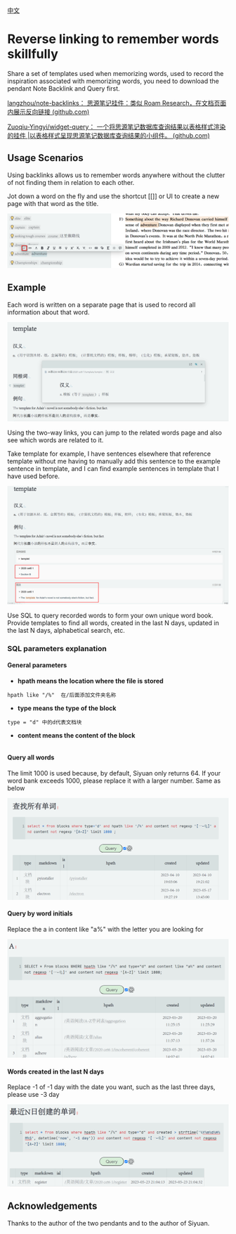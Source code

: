 [中文](https://github.com/nuistZPZ/siyuan-template-RememberEnglish/blob/master/README_zh_CN.md)

# Reverse linking to remember words skillfully

Share a set of templates used when memorizing words, used to record the inspiration associated with memorizing words, you need to download the pendant Note Backlink and Query first.

 [langzhou/note-backlinks： 思源笔记挂件：类似 Roam Research，在文档页面内展示反向链接 (github.com)](https://github.com/langzhou/note-backlinks) 

 [Zuoqiu-Yingyi/widget-query： 一个将思源笔记数据库查询结果以表格样式渲染的挂件 |以表格样式呈现思源笔记数据库查询结果的小组件。 (github.com)](https://github.com/Zuoqiu-Yingyi/widget-query) 



## Usage Scenarios

Using backlinks allows us to remember words anywhere without the clutter of not finding them in relation to each other.

Jot down a word on the fly and use the shortcut [[]] or UI to create a new page with that word as the title.

![](assets/2023-05-22_101741.png) 





## Example

Each word is written on a separate page that is used to record all information about that word.

![](assets/1684721435700.png)

Using the two-way links, you can jump to the related words page and also see which words are related to it.

Take template for example, I have sentences elsewhere that reference template without me having to manually add this sentence to the example sentence in template, and I can find example sentences in template that I have used before.

![](assets/1684721176339-1684724617183.png)

Use SQL to query recorded words to form your own unique word book. Provide templates to find all words, created in the last N days, updated in the last N days, alphabetical search, etc.

### SQL parameters explanation

#### General parameters

- **hpath means the location where the file is stored**

```
hpath like "/%"  在/后面添加文件夹名称
```

- **type means the type of the block**

```
type = "d" 中的d代表文档块
```

- **content means the content of the block**

```

```

#### Query all words

The limit 1000 is used because, by default, Siyuan only returns 64. If your word bank exceeds 1000, please replace it with a larger number. Same as below

![](assets/1684851769970.png)



#### Query by word initials

Replace the a in content like "a%" with the letter you are looking for

![](assets/1684851616465.png)

#### Words created in the last N days

Replace -1 of -1 day with the date you want, such as the last three days, please use -3 day

![](assets/1684851901101.png)



## Acknowledgements

Thanks to the author of the two pendants and to the author of Siyuan.